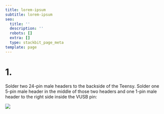 ```yaml
---
title: lorem-ipsum
subtitle: lorem-ipsum
seo:
  title: ''
  description: ''
  robots: []
  extra: []
  type: stackbit_page_meta
template: page
---
```

# 1.

Solder two 24-pin male headers to the backside of the Teensy. Solder one 5-pin male header in the middle of those two headers and one 1-pin male header to the right side inside the VUSB pin:

![](/images/splendid-moon.jpg)
